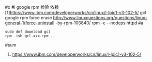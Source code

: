 #o
#i
google rpm 检验 依赖
[1]https://www.ibm.com/developerworks/cn/linux/l-lpic1-v3-102-5/
gcl
google rpm force erase
http://www.linuxquestions.org/questions/linux-general-1/force-uninstall
-by-rpm-103840/
rpm -e --nodeps httpd
#a
```
sudo dnf download gcl
rpm -ivh gcl.xxx.rpm --
```
#sum
1. https://www.ibm.com/developerworks/cn/linux/l-lpic1-v3-102-5/
